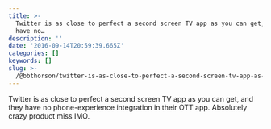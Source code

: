 ```yaml
---
title: >-
  Twitter is as close to perfect a second screen TV app as you can get, and they
  have no…
description: ''
date: '2016-09-14T20:59:39.665Z'
categories: []
keywords: []
slug: >-
  /@bbthorson/twitter-is-as-close-to-perfect-a-second-screen-tv-app-as-you-can-get-and-they-have-no-phone-b4b80abba2ab
---
```


Twitter is as close to perfect a second screen TV app as you can get, and they have no phone-experience integration in their OTT app. Absolutely crazy product miss IMO.